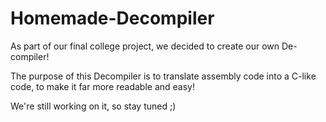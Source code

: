 # Homemade-Decompiler

As part of our final college project, we decided to create our own De-compiler!

The purpose of this Decompiler is to translate assembly code into a C-like code, to make it far more readable and easy!

We're still working on it, so stay tuned ;)
